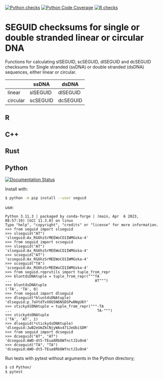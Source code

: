 [![Python checks](https://github.com/MetabolicEngineeringGroupCBMA/seguid/actions/workflows/check-python.yml/badge.svg)](https://github.com/MetabolicEngineeringGroupCBMA/seguid/actions/workflows/check-python.yml)
[![Python Code Coverage](https://codecov.io/gh/MetabolicEngineeringGroupCBMA/seguid/graph/badge.svg)](https://codecov.io/gh/MetabolicEngineeringGroupCBMA/seguid)
[![R checks](https://github.com/MetabolicEngineeringGroupCBMA/seguid/actions/workflows/check-r.yml/badge.svg)](https://github.com/MetabolicEngineeringGroupCBMA/seguid/actions/workflows/check-r.yml)


# SEGUID checksums for single or double stranded linear or circular DNA

Functions for calculating slSEGUID, scSEGUID, dlSEGUID and dcSEGUID checksums for
Single stranded (ssDNA) or double stranded (dsDNA) sequences, either linear or circular.

|          | ssDNA     | dsDNA     |
|----------|-----------|-----------|
| linear   | slSEGUID  | dlSEGUID  |
| circular | scSEGUID  | dcSEGUID  |


## R


## C++



## Rust



## Python

[![Documentation Status](https://readthedocs.org/projects/seguid/badge/?version=latest)](https://seguid.readthedocs.io/en/latest/?badge=latest)

Install with:

```sh
$ python -m pip install --user seguid
```

use:
```
Python 3.11.3 | packaged by conda-forge | (main, Apr  6 2023, 08:57:19) [GCC 11.3.0] on linux
Type "help", "copyright", "credits" or "license" for more information.
>>> from seguid import slseguid
>>> slseguid("AT")
'slseguid:Ax_RG6hzSrMEEWoCO1IWMGska-4'
>>> from seguid import scseguid
>>> slseguid("AT")
'slseguid:Ax_RG6hzSrMEEWoCO1IWMGska-4'
>>> scseguid("AT")
'scseguid:Ax_RG6hzSrMEEWoCO1IWMGska-4'
>>> scseguid("TA")
'scseguid:Ax_RG6hzSrMEEWoCO1IWMGska-4'
>>> from seguid.reprutils import tuple_from_repr
>>> bluntdsDNAtuple = tuple_from_repr("""TA
...                                      AT""")
>>> bluntdsDNAtuple
('TA', 'TA', 0)
>>> from seguid import dlseguid
>>> dlseguid(*bluntdsDNAtuple)
'dlseguid:p_7aVtdTvX0G5N6NSDSPw0NgU6Y'
>>> stickydsDNAtuple = tuple_from_repr("""-TA
...                                       TA-""")
>>> stickydsDNAtuple
('TA', 'AT', 1)
>>> dlseguid(*stickydsDNAtuple)
'dlseguid:JwB2eUmZkCNjyWAv471JeUbiSDM'
>>> from seguid import dcseguid
>>> dcseguid("AT", "AT")
'dcseguid:AWD-dt5-TEua8RbOWfnctJIu9nA'
>>> dcseguid("TA", "TA")
'dcseguid:AWD-dt5-TEua8RbOWfnctJIu9nA'
```

Run tests with pytest without arguments in the Python directory;

```sh
$ cd Python/
$ pytest
```
